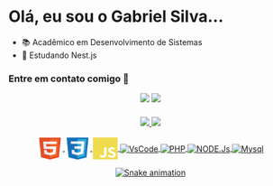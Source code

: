 # Olá, eu sou o Gabriel Silva...

  - 📚 Acadêmico em Desenvolvimento de Sistemas<br>
  - 🌱 Estudando Nest.js
  
### Entre em contato comigo 🔻

 <div align="center">
   <a href = "mailto:contato.gabrieljosesilva@gmail.com"><img src="https://img.shields.io/badge/Gmail-D14836?style=for-the-badge&logo=gmail&logoColor=white" target="_blank"></a>
   <a href="https://www.linkedin.com/in/gabriel-jose-silva/" target="_blank"><img src="https://img.shields.io/badge/-LinkedIn-%230077B5?style=for-the-badge&logo=linkedin&logoColor=white" target="_blank"></a> 
   
  </div>
  
###

<div align="center">
  <a href="https://github.com/gabriellgjs">
  <img height="180em" src="https://github-readme-stats.vercel.app/api?username=gabriellgjs&show_icons=true&theme=dracula&include_all_commits=true&count_private=true"/>
  <img height="180em" src="https://github-readme-stats.vercel.app/api/top-langs/?username=gabriellgjs&layout=compact&langs_count=7&theme=dracula"/>
</div>
  
  <div align="center" style="display: inline_block; "><br>
      <img align="center" alt="HTML5" height="40" width="45" src="https://raw.githubusercontent.com/devicons/devicon/master/icons/html5/html5-original.svg">
      <img align="center" alt="CSS3" height="40" width="45" src="https://raw.githubusercontent.com/devicons/devicon/master/icons/css3/css3-original.svg">   
      <img align="center" alt="Js" height="40" width="45" src="https://raw.githubusercontent.com/devicons/devicon/master/icons/javascript/javascript-plain.svg">
      <img align="center" alt="VsCode" height="40" width="45"  src="https://cdn.jsdelivr.net/gh/devicons/devicon/icons/vscode/vscode-original.svg">
      <img align="center" alt="PHP" height="40" width="45" src="https://cdn.jsdelivr.net/gh/devicons/devicon/icons/php/php-original.svg" />
      <img align="center" alt="NODE.Js" height="40" width="45" src="https://cdn.jsdelivr.net/gh/devicons/devicon/icons/nodejs/nodejs-original.svg" />
      <img  align="center" alt="Mysql" height="40" width="45" src="https://cdn.jsdelivr.net/gh/devicons/devicon/icons/mysql/mysql-original.svg" />
            
          
    
   ![Snake animation](https://github.com/gabriel-gjs/gabriel-gjs/blob/output/github-contribution-grid-snake.svg)
</div>

  

  

